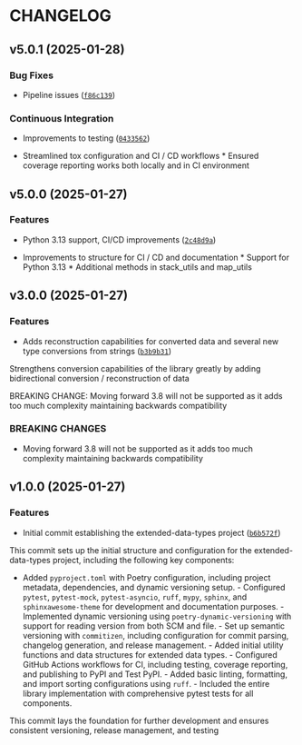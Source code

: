# CHANGELOG


## v5.0.1 (2025-01-28)

### Bug Fixes

- Pipeline issues
  ([`f86c139`](https://github.com/jbcom/extended-data-types/commit/f86c139312eddf57ca4725eda1e9cea4a59cb44b))

### Continuous Integration

- Improvements to testing
  ([`0433562`](https://github.com/jbcom/extended-data-types/commit/04335629a52cdb0710e5e16a950244f678304c0c))

* Streamlined tox configuration and CI / CD workflows * Ensured coverage reporting works both
  locally and in CI environment


## v5.0.0 (2025-01-27)

### Features

- Python 3.13 support, CI/CD improvements
  ([`2c48d9a`](https://github.com/jbcom/extended-data-types/commit/2c48d9afbbb7ab2b7dc947d8e81326c5d21d8de2))

* Improvements to structure for CI / CD and documentation * Support for Python 3.13 * Additional
  methods in stack_utils and map_utils


## v3.0.0 (2025-01-27)

### Features

- Adds reconstruction capabilities for converted data and several new type conversions from strings
  ([`b3b9b31`](https://github.com/jbcom/extended-data-types/commit/b3b9b3167bd695c75fdd7c8af2f3b06c4bf41876))

Strengthens conversion capabilities of the library greatly by adding bidirectional conversion /
  reconstruction of data

BREAKING CHANGE: Moving forward 3.8 will not be supported as it adds too much complexity maintaining
  backwards compatibility

### BREAKING CHANGES

- Moving forward 3.8 will not be supported as it adds too much complexity maintaining backwards
  compatibility


## v1.0.0 (2025-01-27)

### Features

- Initial commit establishing the extended-data-types project
  ([`b6b572f`](https://github.com/jbcom/extended-data-types/commit/b6b572fac6d0a4694e9c8dc3fda0d9b806f4b2e2))

This commit sets up the initial structure and configuration for the extended-data-types project,
  including the following key components:

- Added `pyproject.toml` with Poetry configuration, including project metadata, dependencies, and
  dynamic versioning setup. - Configured `pytest`, `pytest-mock`, `pytest-asyncio`, `ruff`, `mypy`,
  `sphinx`, and `sphinxawesome-theme` for development and documentation purposes. - Implemented
  dynamic versioning using `poetry-dynamic-versioning` with support for reading version from both
  SCM and file. - Set up semantic versioning with `commitizen`, including configuration for commit
  parsing, changelog generation, and release management. - Added initial utility functions and data
  structures for extended data types. - Configured GitHub Actions workflows for CI, including
  testing, coverage reporting, and publishing to PyPI and Test PyPI. - Added basic linting,
  formatting, and import sorting configurations using `ruff`. - Included the entire library
  implementation with comprehensive pytest tests for all components.

This commit lays the foundation for further development and ensures consistent versioning, release
  management, and testing
